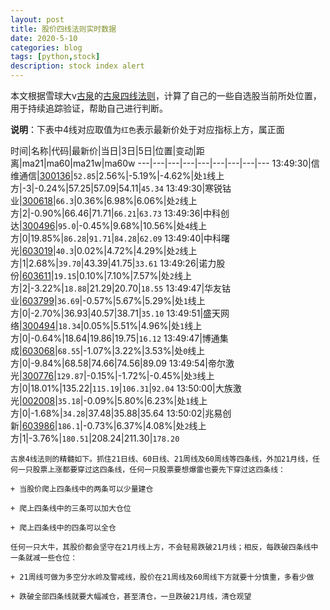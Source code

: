 ```yaml
---
layout: post
title: 股价四线法则实时数据
date: 2020-5-10
categories: blog
tags: [python,stock]
description: stock index alert
---
```



本文根据雪球大v[古泉](https://xueqiu.com/u/7148646888)的[古泉四线法则](https://xueqiu.com/7148646888/130498192)，计算了自己的一些自选股当前所处位置，用于持续追踪验证，帮助自己进行判断。

**说明**：下表中4线对应取值为`红色`表示最新价处于对应指标上方，属正面

时间|名称|代码|最新价|当日|3日|5日|位置|变动|距离|ma21|ma60|ma21w|ma60w
---|---|---|---|---|---|---|---|---
13:49:30|信维通信|[300136](https://xueqiu.com/S/SZ300136)|`52.85`|2.56%|-5.19%|-4.62%|处`1`线上方|-3|-0.24%|57.25|57.09|54.11|`45.34`
13:49:30|寒锐钴业|[300618](https://xueqiu.com/S/SZ300618)|`66.3`|0.36%|6.98%|6.06%|处`2`线上方|2|-0.90%|66.46|71.71|`66.21`|`63.73`
13:49:36|中科创达|[300496](https://xueqiu.com/S/SZ300496)|`95.0`|-0.45%|9.68%|10.56%|处`4`线上方|0|19.85%|`86.28`|`91.71`|`84.28`|`62.09`
13:49:40|中科曙光|[603019](https://xueqiu.com/S/SH603019)|`40.3`|0.02%|4.72%|4.29%|处`2`线上方|1|2.68%|`39.70`|43.39|41.75|`33.61`
13:49:26|诺力股份|[603611](https://xueqiu.com/S/SH603611)|`19.15`|0.10%|7.10%|7.57%|处`2`线上方|2|-3.22%|`18.88`|21.29|20.70|`18.55`
13:49:47|华友钴业|[603799](https://xueqiu.com/S/SH603799)|`36.69`|-0.57%|5.67%|5.29%|处`1`线上方|0|-2.70%|36.93|40.57|38.71|`35.10`
13:49:51|盛天网络|[300494](https://xueqiu.com/S/SZ300494)|`18.34`|0.05%|5.51%|4.96%|处`1`线上方|0|-0.64%|18.64|19.86|19.75|`16.12`
13:49:47|博通集成|[603068](https://xueqiu.com/S/SH603068)|`68.55`|-1.07%|3.22%|3.53%|处`0`线上方|0|-9.84%|68.58|74.66|74.56|89.09
13:49:54|帝尔激光|[300776](https://xueqiu.com/S/SZ300776)|`129.87`|-0.15%|-1.72%|-0.45%|处`3`线上方|0|18.01%|135.22|`115.19`|`106.31`|`92.04`
13:50:00|大族激光|[002008](https://xueqiu.com/S/SZ002008)|`35.18`|-0.09%|5.80%|6.23%|处`1`线上方|0|-1.68%|`34.28`|37.48|35.88|35.64
13:50:02|兆易创新|[603986](https://xueqiu.com/S/SH603986)|`186.1`|-0.73%|6.37%|4.08%|处`2`线上方|1|-3.76%|`180.51`|208.24|211.30|`178.20`

```
古泉4线法则的精髓如下。抓住21日线、60日线、21周线及60周线等四条线，外加21月线，任何一只股票上涨都要穿过这四条线，任何一只股票要想爆雷也要先下穿过这四条线：

+ 当股价爬上四条线中的两条可以少量建仓

+ 爬上四条线中的三条可以加大仓位

+ 爬上四条线中的四条可以全仓

任何一只大牛，其股价都会坚守在21月线上方，不会轻易跌破21月线；相反，每跌破四条线中一条就减一些仓位：

+ 21周线可做为多空分水岭及警戒线，股价在21周线及60周线下方就要十分慎重，多看少做

+ 跌破全部四条线就要大幅减仓，甚至清仓，一旦跌破21月线，清仓观望
```